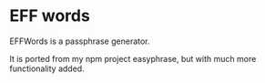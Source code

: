 # EFF words
EFFWords is a passphrase generator.

It is ported from my npm project easyphrase, but with much more functionality added.

